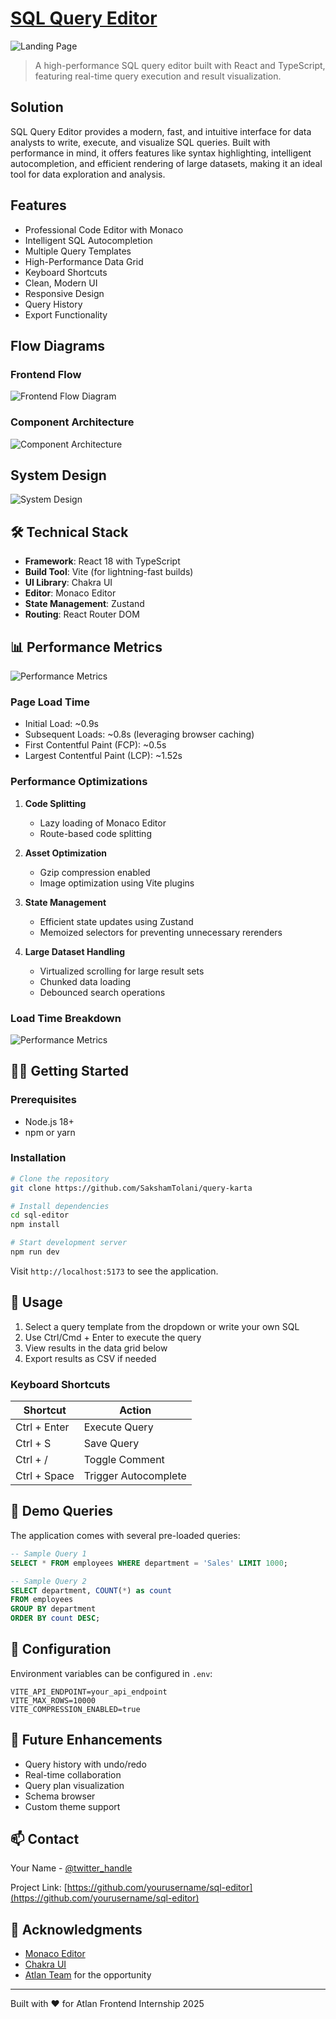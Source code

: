 # [SQL Query Editor](https://sql-editor-demo.vercel.app)

![Landing Page](assets/landing.png)

> A high-performance SQL query editor built with React and TypeScript, featuring real-time query execution and result visualization.

## Solution

SQL Query Editor provides a modern, fast, and intuitive interface for data analysts to write, execute, and visualize SQL queries. Built with performance in mind, it offers features like syntax highlighting, intelligent autocompletion, and efficient rendering of large datasets, making it an ideal tool for data exploration and analysis.

## Features

- Professional Code Editor with Monaco
- Intelligent SQL Autocompletion
- Multiple Query Templates
- High-Performance Data Grid
- Keyboard Shortcuts
- Clean, Modern UI
- Responsive Design
- Query History
- Export Functionality

## Flow Diagrams

### Frontend Flow

![Frontend Flow Diagram](assets/flowchart.png)

### Component Architecture

![Component Architecture](assets/architecture.png)

## System Design

![System Design](assets/system-design.png)


## 🛠️ Technical Stack

- **Framework**: React 18 with TypeScript
- **Build Tool**: Vite (for lightning-fast builds)
- **UI Library**: Chakra UI
- **Editor**: Monaco Editor
- **State Management**: Zustand
- **Routing**: React Router DOM

## 📊 Performance Metrics

![Performance Metrics](assets/performance-metrics.png)

### Page Load Time
- Initial Load: ~0.9s
- Subsequent Loads: ~0.8s (leveraging browser caching)
- First Contentful Paint (FCP): ~0.5s
- Largest Contentful Paint (LCP): ~1.52s

### Performance Optimizations
1. **Code Splitting**
   - Lazy loading of Monaco Editor
   - Route-based code splitting

2. **Asset Optimization**
   - Gzip compression enabled
   - Image optimization using Vite plugins

3. **State Management**
   - Efficient state updates using Zustand
   - Memoized selectors for preventing unnecessary rerenders

4. **Large Dataset Handling**
   - Virtualized scrolling for large result sets
   - Chunked data loading
   - Debounced search operations

### Load Time Breakdown

![Performance Metrics](assets/load-time.png)

## 🏃‍♂️ Getting Started

### Prerequisites
- Node.js 18+
- npm or yarn

### Installation

```bash
# Clone the repository
git clone https://github.com/SakshamTolani/query-karta

# Install dependencies
cd sql-editor
npm install

# Start development server
npm run dev
```

Visit `http://localhost:5173` to see the application.

## 🎯 Usage

1. Select a query template from the dropdown or write your own SQL
2. Use Ctrl/Cmd + Enter to execute the query
3. View results in the data grid below
4. Export results as CSV if needed

### Keyboard Shortcuts

| Shortcut | Action |
|----------|--------|
| Ctrl + Enter | Execute Query |
| Ctrl + S | Save Query |
| Ctrl + / | Toggle Comment |
| Ctrl + Space | Trigger Autocomplete |

## 📝 Demo Queries

The application comes with several pre-loaded queries:

```sql
-- Sample Query 1
SELECT * FROM employees WHERE department = 'Sales' LIMIT 1000;

-- Sample Query 2
SELECT department, COUNT(*) as count 
FROM employees 
GROUP BY department 
ORDER BY count DESC;
```

## 🔧 Configuration

Environment variables can be configured in `.env`:

```env
VITE_API_ENDPOINT=your_api_endpoint
VITE_MAX_ROWS=10000
VITE_COMPRESSION_ENABLED=true
```

## 🌟 Future Enhancements

- Query history with undo/redo
- Real-time collaboration
- Query plan visualization
- Schema browser
- Custom theme support

## 📫 Contact

Your Name - [@twitter_handle](https://twitter.com/your_handle)

Project Link: [https://github.com/yourusername/sql-editor](https://github.com/yourusername/sql-editor)

## 🙏 Acknowledgments

- [Monaco Editor](https://microsoft.github.io/monaco-editor/)
- [Chakra UI](https://chakra-ui.com/)
- [Atlan Team](https://atlan.com/) for the opportunity

---

Built with ❤️ for Atlan Frontend Internship 2025
````
